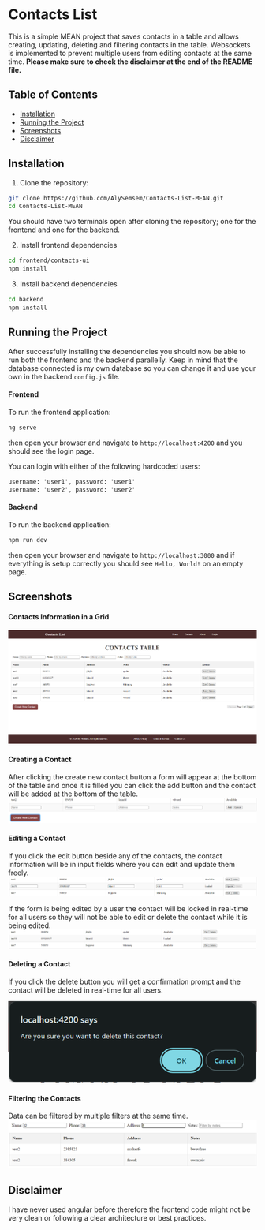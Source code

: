 # Contacts List

This is a simple MEAN project that saves contacts in a table and allows creating, updating, deleting and filtering contacts in the table. Websockets is implemented to prevent multiple users from editing contacts at the same time. **Please make sure to check the disclaimer at the end of the README file.**

## Table of Contents

- [Installation](#installation)
- [Running the Project](#running-the-project)
- [Screenshots](#screenshots)
- [Disclaimer](#disclaimer)

## Installation

1. Clone the repository:

```bash
git clone https://github.com/AlySemsem/Contacts-List-MEAN.git
cd Contacts-List-MEAN
```

You should have two terminals open after cloning the repository; one for the frontend and one for the backend.

2. Install frontend dependencies

```bash
cd frontend/contacts-ui
npm install
```

3. Install backend dependencies

```bash
cd backend
npm install
```

## Running the Project

After successfully installing the dependencies you should now be able to run both the frontend and the backend parallelly. Keep in mind that the database connected is my own database so you can change it and use your own in the backend `config.js` file.

#### Frontend

To run the frontend application:

```bash
ng serve
```

then open your browser and navigate to `http://localhost:4200` and you should see the login page.

You can login with either of the following hardcoded users:

```
username: 'user1', password: 'user1'
username: 'user2', password: 'user2'
```

#### Backend

To run the backend application:

```bash
npm run dev
```

then open your browser and navigate to `http://localhost:3000` and if everything is setup correctly you should see `Hello, World!` on an empty page.

## Screenshots

#### Contacts Information in a Grid

![Alt text](assets/images/image.png)

#### Creating a Contact

After clicking the create new contact button a form will appear at the bottom of the table and once it is filled you can click the add button and the contact will be added at the bottom of the table.
![Alt text](assets/images/image2.png)

#### Editing a Contact

If you click the edit button beside any of the contacts, the contact information will be in input fields where you can edit and update them freely.
![Alt text](assets/images/image3.png)

If the form is being edited by a user the contact will be locked in real-time for all users so they will not be able to edit or delete the contact while it is being edited.
![Alt text](assets/images/image4.png)

#### Deleting a Contact

If you click the delete button you will get a confirmation prompt and the contact will be deleted in real-time for all users.

![Alt text](assets/images/image5.png)

#### Filtering the Contacts

Data can be filtered by multiple filters at the same time.
![Alt text](assets/images/image6.png)

## Disclaimer

I have never used angular before therefore the frontend code might not be very clean or following a clear architecture or best practices.
